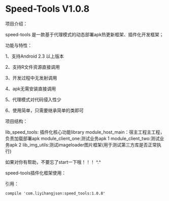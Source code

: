 # Speed-Tools  V1.0.8

项目介绍：

speed-tools 是一款基于代理模式的动态部署apk热更新框架、插件化开发框架；

	

功能与特性：

1、支持Android 2.3 以上版本

2、支持R文件资源直接调用

3、开发过程中无发射调用

4、apk无需安装直接调用

5、代理模式对代码侵入性少

6、使用简单，只需要继承简单的类即可



项目结构：

lib_speed_tools: 插件化核心功能library
module_host_main：宿主工程主工程，负责加载部署apk
module_client_one:测试业务apk 1
module_client_two:测试业务apk 2
lib_img_utils:测试imageloader图片框架(用于测试第三方库是否正常执行)


如果对你有帮助，不要忘了start一下哦！！！ ^.^


speed-tools插件化框架使用：

引用：
```
compile 'com.liyihangjson:speed_tools:1.0.8'

```

